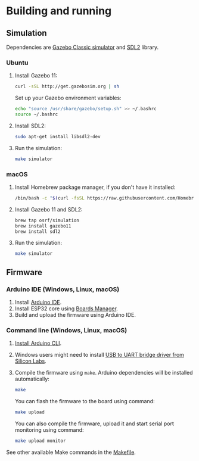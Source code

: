 # Building and running

## Simulation

Dependencies are [Gazebo Classic simulator](https://classic.gazebosim.org) and [SDL2](https://www.libsdl.org) library.

### Ubuntu

1. Install Gazebo 11:

   ```bash
   curl -sSL http://get.gazebosim.org | sh
   ```

   Set up your Gazebo environment variables:

   ```bash
   echo "source /usr/share/gazebo/setup.sh" >> ~/.bashrc
   source ~/.bashrc
   ```

2. Install SDL2:

   ```bash
   sudo apt-get install libsdl2-dev
   ```

3. Run the simulation:

   ```bash
   make simulator
   ```

### macOS

1. Install Homebrew package manager, if you don't have it installed:

   ```bash
   /bin/bash -c "$(curl -fsSL https://raw.githubusercontent.com/Homebrew/install/HEAD/install.sh)"
   ```

2. Install Gazebo 11 and SDL2:

   ```bash
   brew tap osrf/simulation
   brew install gazebo11
   brew install sdl2
   ```

3. Run the simulation:

   ```bash
   make simulator
   ```

## Firmware

### Arduino IDE (Windows, Linux, macOS)

1. Install [Arduino IDE](https://www.arduino.cc/en/software).
2. Install ESP32 core using [Boards Manager](https://docs.arduino.cc/learn/starting-guide/cores).
3. Build and upload the firmware using Arduino IDE.

### Command line (Windows, Linux, macOS)

1. [Install Arduino CLI](https://arduino.github.io/arduino-cli/installation/).
2. Windows users might need to install [USB to UART bridge driver from Silicon Labs](https://www.silabs.com/developers/usb-to-uart-bridge-vcp-drivers).
3. Compile the firmware using `make`. Arduino dependencies will be installed automatically:

   ```bash
   make
   ```

   You can flash the firmware to the board using command:

   ```bash
   make upload
   ```

   You can also compile the firmware, upload it and start serial port monitoring using command:

   ```bash
   make upload monitor
   ```

See other available Make commands in the [Makefile](../Makefile).
